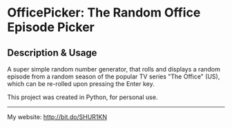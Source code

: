 # OfficePicker: The Random Office Episode Picker

## Description & Usage
A super simple random number generator, that rolls and displays a random episode from a random season of the popular TV series "The Office" (US), which can be re-rolled upon pressing the Enter key. 

This project was created in Python, for personal use.

------------

My website: http://bit.do/SHUR1KN

